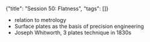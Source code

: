{"title": "Session 50: Flatness", "tags": []}

* relation to metrology
* Surface plates as the basis of precision engineering
* Joseph Whitworth, 3 plates technique in 1830s

